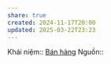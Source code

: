 ```yaml
---
share: true
created: 2024-11-17T20:00
updated: 2025-03-22T23:23
---
```

Khái niệm:: [Bán hàng](../../../%CE%9E%20Kh%C3%A1i%20ni%E1%BB%87m/B%C3%A1n%20h%C3%A0ng.md)
Nguồn:: 
